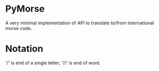 # PyMorse
A very minimal implementation of API to translate to/from international morse code.

# Notation
'/'  is end of a single letter;
'//' is end of word.
